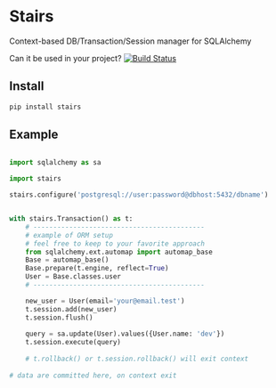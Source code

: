 # Stairs

Context-based DB/Transaction/Session manager for SQLAlchemy

Can it be used in your project?
[![Build Status](https://travis-ci.org/tgrx/stairs.svg?branch=master)](https://travis-ci.org/tgrx/stairs)

## Install

```bash
pip install stairs
```

## Example

```python

import sqlalchemy as sa

import stairs

stairs.configure('postgresql://user:password@dbhost:5432/dbname')


with stairs.Transaction() as t:
    # -------------------------------------------
    # example of ORM setup
    # feel free to keep to your favorite approach
    from sqlalchemy.ext.automap import automap_base
    Base = automap_base()
    Base.prepare(t.engine, reflect=True)
    User = Base.classes.user
    # -------------------------------------------

    new_user = User(email='your@email.test')
    t.session.add(new_user)
    t.session.flush()
    
    query = sa.update(User).values({User.name: 'dev'})
    t.session.execute(query)
    
    # t.rollback() or t.session.rollback() will exit context
    
# data are committed here, on context exit
```
